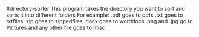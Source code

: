 #directory-sorter
This program takes the directory you want to sort and sorts it into different folders
For example:
.pdf goes to pdfs
.txt goes to txtfiles
.zip goes to zippedfiles
.docx goes to worddocs
.png and .jpg go to Pictures
and any other file goes to misc